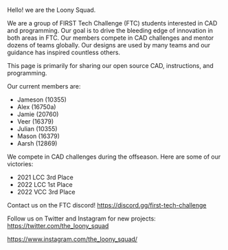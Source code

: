 Hello! we are the Loony Squad.

We are a group of FIRST Tech Challenge (FTC) students interested in CAD and programming. Our goal is to drive the bleeding edge of innovation in both areas in FTC.
Our members compete in CAD challenges and mentor dozens of teams globally. Our designs are used by many teams and our guidance has inspired countless others.

This page is primarily for sharing our open source CAD, instructions, and programming.

Our current members are:

- Jameson (10355)
- Alex (16750a)
- Jamie (20760)
- Veer (16379)
- Julian (10355)
- Mason (16379)
- Aarsh (12869)

We compete in CAD challenges during the offseason. Here are some of our victories:

- 2021 LCC 3rd Place
- 2022 LCC 1st Place
- 2022 VCC 3rd Place

Contact us on the FTC discord! https://discord.gg/first-tech-challenge

Follow us on Twitter and Instagram for new projects: 
https://twitter.com/the_loony_squad

https://www.instagram.com/the_loony_squad/
